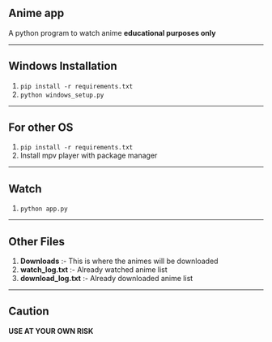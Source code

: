 ## Anime app
A python program to watch anime **educational purposes only**

***

## Windows Installation
1. ``pip install -r requirements.txt``
2. ``python windows_setup.py``

***

## For other OS
1. ``pip install -r requirements.txt``
2. Install mpv player with package manager

***

## Watch
1. ``python app.py``

***

## Other Files
1. **Downloads** :- This is where the animes will be downloaded
2. **watch_log.txt** :- Already watched anime list
3. **download_log.txt** :- Already downloaded anime list

***

## Caution

**USE AT YOUR OWN RISK**
